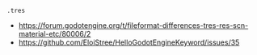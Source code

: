 `.tres`

- https://forum.godotengine.org/t/fileformat-differences-tres-res-scn-material-etc/80006/2
- https://github.com/EloiStree/HelloGodotEngineKeyword/issues/35
